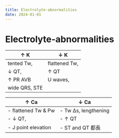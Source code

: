 ```yaml
---
title: Electrolyte-abnormalities
date: 2024-01-01
---
```


# Electrolyte-abnormalities

| ↑ K           | ↓ K           |
| ------------- | ------------- |
| tented Tw,    | flattened Tw, |
| ↓ QT,         | ↑ QT          |
| ↑ PR AVB      | U waves,      |
| wide QRS, STE |               |

| ↑ Ca                | ↓ Ca                 |
| ------------------- | -------------------- |
| - flattened Tw & Pw | - Tw ∆s, lengthening |
| - ↓ QT,             | - ↑ QT               |
| - J point elevation | - ST and QT 都長     |
